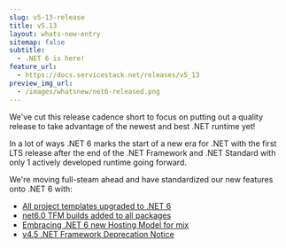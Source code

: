```yaml
---
slug: v5-13-release
title: v5.13
layout: whats-new-entry
sitemap: false
subtitle:
  - .NET 6 is here!
feature_url: 
  - https://docs.servicestack.net/releases/v5_13
preview_img_url:
  - /images/whatsnew/net6-released.png
---
```


We've cut this release cadence short to focus on putting out a quality release to take advantage of the newest and best .NET runtime yet!

In a lot of ways .NET 6 marks the start of a new era for .NET with the first LTS release after the end of the 
.NET Framework and .NET Standard with only 1 actively developed runtime going forward.

We're moving full-steam ahead and have standardized our new features onto .NET 6 with: 

 - [All project templates upgraded to .NET 6](https://docs.servicestack.net/releases/v5_13#all-project-templates-upgraded-to-net-6)
 - [net6.0 TFM builds added to all packages](https://docs.servicestack.net/releases/v5_13#net6-0-tfm-builds-added-to-all-packages)
 - [Embracing .NET 6 new Hosting Model for mix](https://docs.servicestack.net/releases/v5_13#net-6-new-hosting-model)
 - [v4.5 .NET Framework Deprecation Notice](https://docs.servicestack.net/releases/v5_13#v4-5-net-framework-deprecation-notice)
